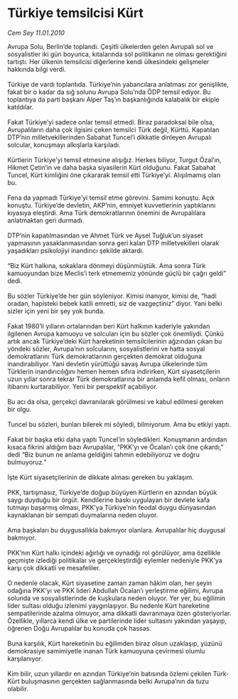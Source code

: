 # Türkiye temsilcisi Kürt

*Cem Sey 11.01.2010*

<div class="yazi">Avrupa Solu, Berlin’de toplandı. Çeşitli ülkelerden gelen Avrupalı sol ve sosyalistler iki gün boyunca, kıtalarında sol politikanın ne olması gerektiğini tartıştı. Her ülkenin temsilcisi diğerlerine kendi ülkesindeki gelişmeler hakkında bilgi verdi. <br/><br/>Türkiye de vardı toplantıda. Türkiye’nin yabancılara anlatması zor genişlikte, fakat bir o kadar da sığ solunu Avrupa Solu’nda ÖDP temsil ediyor. Bu toplantıya da parti başkanı Alper Taş’ın başkanlığında kalabalık bir ekiple katıldılar. <br/><br/>Fakat Türkiye’yi sadece onlar temsil etmedi. Biraz paradoksal bile olsa, Avrupalıların daha çok ilgisini çeken temsilci Türk değil, Kürttü. Kapatılan DTP’nin milletvekillerinden Sabahat Tuncel’i dikkatle dinleyen Avrupalı solcular, konuşmayı alkışlarla karşıladı. <br/><br/>Kürtlerin Türkiye’yi temsil etmesine alışığız. Herkes biliyor, Turgut Özal’ın, Hikmet Çetin’in ve daha başka siyasilerin Kürt olduğunu. Fakat Sabahat Tuncel, Kürt kimliğini öne çıkararak temsil etti Türkiye’yi. Alışılmamış olan bu. <br/><br/>Fena da yapmadı Türkiye’yi temsil etme görevini. Samimi konuştu. Açık konuştu. Türkiye’de devletin, AKP’nin, emniyet kuvvetlerinin yaptıklarını kıyasıya eleştirdi. Ama Türk demokratlarının önemini de Avrupalılara anlatmaktan geri durmadı. <br/><br/>DTP’nin kapatılmasından ve Ahmet Türk ve Aysel Tuğluk’un siyaset yapmasının yasaklanmasından sonra geri kalan DTP milletvekilleri olarak yaşadıkları psikolojiyi inandırıcı şekilde aktardı. <br/><br/>“Biz Kürt halkına, sokaklara dönmeyi düşünmüştük. Ama sonra Türk kamuoyundan bize Meclis’i terk etmememiz yönünde güçlü bir çağrı geldi” dedi. <br/><br/>Bu sözler Türkiye’de her gün söyleniyor. Kimisi inanıyor, kimisi de, “hadi oradan, hapisteki bebek katili emretti, siz de vazgeçtiniz” diyor. Yani belki sizler için yeni bir şey yok bunda. <br/><br/>Fakat 1980’li yılların ortalarından beri Kürt halkının kaderiyle yakından ilgilenen Avrupa kamuoyu ve solcuları için bu sözler çok önemliydi. Çünkü artık ancak Türkiye’deki Kürt hareketinin temsilcilerinin ağzından çıkan bu yöndeki sözler, Avrupa’nın solcularını, sosyalistlerini ve hatta sosyal demokratlarını Türk demokratlarının gerçekten demokrat olduğuna inandırabiliyor. Yani devletin yürüttüğü savaş Avrupa ülkelerinde tüm Türklerin inandırıcılığını hemen hemen sıfıra indirirken, Kürt siyasetçilerin uzun yıllar sonra tekrar Türk demokratlarına bir anlamda kefil olması, onların itibarını kurtarabiliyor. Yeni bir perspektif açabiliyor. <br/><br/>Bu acı da olsa, gerçekçi davranılarak görülmesi ve kabul edilmesi gereken bir olgu. <br/><br/>Tuncel bu sözleri, bunları bilerek mi söyledi, bilmiyorum. Ama bu etkiyi yaptı. <br/><br/>Fakat bir başka etki daha yaptı Tuncel’in söyledikleri. Konuşmanın ardından kısaca fikrini aldığım bazı Avrupalılar, “PKK’yı ve Öcalan’ı çok öne çıkardı,” dedi “Biz bunun ne anlama geldiğini tahmin edebiliyoruz ve doğru bulmuyoruz.” <br/><br/>İşte Kürt siyasetçilerinin de dikkate alması gereken bu yaklaşım. <br/><br/>PKK, tartışmasız, Türkiye’de doğup büyüyen Kürtlerin en azından büyük saygı duyduğu bir örgüt. Kendilerine baskı uygulayan bir devlete kafa tutmayı başarmış olması, PKK’ya Türkiye’nin feodal duygu dünyasından kaynaklanan bir sempati duymalarına neden oluyor. <br/><br/>Ama başkaları bu duygusallıkla bakmıyor olanlara. Avrupalılar hiç duygusal bakmıyor. <br/><br/>PKK’nın Kürt halkı içindeki ağırlığı ve oynadığı rol görülüyor, ama özellikle geçmişte izlediği politikalar ve gerçekleştirdiği eylemler nedeniyle PKK’ya karşı çok dikkatli ve mesafeliler. <br/><br/>O nedenle olacak, Kürt siyasetine zaman zaman hâkim olan, her şeyin odağına PKK’yı ve PKK lideri Abdullah Öcalan’ı yerleştirme eğilimi, Avrupa solunda ve sosyalistlerinde de kuşkulara neden oluyor. Yer yer, bu eğilimin lider sultası olduğu izlenimi yaygınlaşıyor. Bu nedenle Kürt hareketine sempatilerinde azalma olmuyor, ama dikkatli davranmaya özen gösteriyorlar. Özellikle, yıllarca kendi ülke ve partilerinde lider sultasını yakından yaşayıp, öğrenen Doğu Avrupalılar bu konuda çok hassas. <br/><br/>Buna karşılık, Kürt hareketinin bu eğilimden biraz olsun uzaklaşıp, yüzünü demokrasiye samimiyetle inanan Türk kamuoyuna çevirmesi olumlu karşılanıyor. <br/><br/>Kim bilir, uzun yıllardır en azından Türkiye’nin batısında özlemi çekilen Türk-Kürt buluşmasının gerçekten sağlanmasında belki Avrupa’nın da tuzu olabilir.</div>

